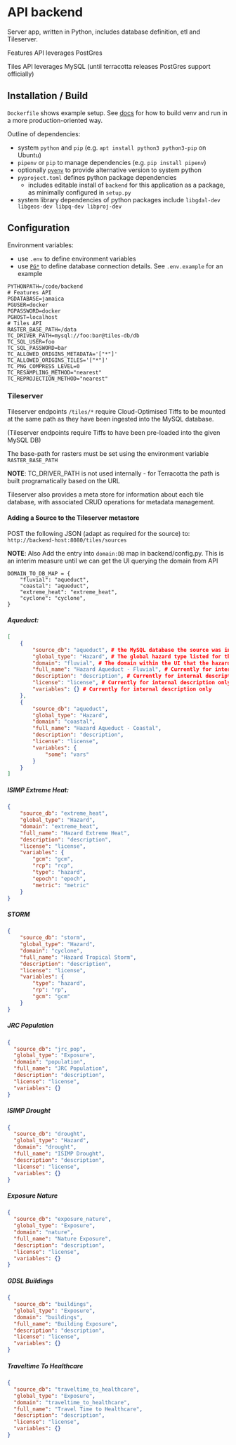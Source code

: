 # API backend

Server app, written in Python, includes database definition, etl and Tileserver.

Features API leverages PostGres

Tiles API leverages MySQL (until terracotta releases PostGres support officially)

## Installation / Build

`Dockerfile` shows example setup. See
[docs](https://pipenv.pypa.io/en/latest/basics/#pipenv-and-docker-containers)
for how to build venv and run in a more production-oriented way.

Outline of dependencies:
- system `python` and `pip` (e.g. `apt install python3 python3-pip` on Ubuntu)
- `pipenv` or `pip` to manage dependencies (e.g. `pip install pipenv`)
- optionally [`pyenv`](https://github.com/pyenv/pyenv) to provide alternative
  version to system python
- `pyproject.toml` defines python package dependencies
  - includes editable install of `backend` for this application as a package, as
    minimally configured in `setup.py`
- system library dependencies of python packages include
  `libgdal-dev libgeos-dev libpq-dev libproj-dev`


## Configuration

Environment variables:
- use `.env` to define environment variables
- use [`PG*`](https://www.postgresql.org/docs/current/libpq-envars.html) to
  define database connection details. See `.env.example` for an example

```
PYTHONPATH=/code/backend
# Features API
PGDATABASE=jamaica
PGUSER=docker
PGPASSWORD=docker
PGHOST=localhost
# Tiles API
RASTER_BASE_PATH=/data
TC_DRIVER_PATH=mysql://foo:bar@tiles-db/db
TC_SQL_USER=foo
TC_SQL_PASSWORD=bar
TC_ALLOWED_ORIGINS_METADATA='["*"]'
TC_ALLOWED_ORIGINS_TILES='["*"]'
TC_PNG_COMPRESS_LEVEL=0
TC_RESAMPLING_METHOD="nearest"
TC_REPROJECTION_METHOD="nearest"
```

### Tileserver

Tileserver endpoints `/tiles/*` require Cloud-Optimised Tiffs to be mounted at the same path as they have been ingested into the MySQL database.

(Tileserver endpoints require Tiffs to have been pre-loaded into the given MySQL DB)

The base-path for rasters must be set using the environment variable `RASTER_BASE_PATH`

__NOTE__: TC_DRIVER_PATH is not used internally - for Terracotta the path is built programatically based on the URL

Tileserver also provides a meta store for information about each tile database, with associated CRUD operations for metadata management.

#### Adding a Source to the Tileserver metastore

POST the following JSON (adapt as required for the source) to: `http://backend-host:8080/tiles/sources`

__NOTE__: Also Add the entry into `domain:DB` map in backend/config.py.  This is an interim measure until we can get the UI querying the domain from API


```
DOMAIN_TO_DB_MAP = {
    "fluvial": "aqueduct",
    "coastal": "aqueduct",
    "extreme_heat": "extreme_heat",
    "cyclone": "cyclone",
}
```

##### Aqueduct:

```json
[
	{
		"source_db": "aqueduct", # the MySQL database the source was ingested-into
		"global_type": "Hazard", # The global hazard type listed for the source tiles
		"domain": "fluvial", # The domain within the UI that the hazard maps-into
		"full_name": "Hazard Aqueduct - Fluvial", # Currently for internal description only
		"description": "description", # Currently for internal description only
		"license": "license", # Currently for internal description only
		"variables": {} # Currently for internal description only
	},
	{
		"source_db": "aqueduct",
		"global_type": "Hazard",
		"domain": "coastal",
		"full_name": "Hazard Aqueduct - Coastal",
		"description": "description",
		"license": "license",
		"variables": {
			"some": "vars"
		}
	}
]
```

##### ISIMP Extreme Heat:

```json
{
	"source_db": "extreme_heat",
	"global_type": "Hazard", 
	"domain": "extreme_heat", 
	"full_name": "Hazard Extreme Heat", 
	"description": "description", 
	"license": "license", 
	"variables": {
		"gcm": "gcm",
		"rcp": "rcp",
		"type": "hazard",
		"epoch": "epoch",
		"metric": "metric"
	}
}
```

##### STORM

```json
{
	"source_db": "storm",
	"global_type": "Hazard", 
	"domain": "cyclone", 
	"full_name": "Hazard Tropical Storm", 
	"description": "description", 
	"license": "license", 
	"variables": {
		"type": "hazard",
		"rp": "rp",
		"gcm": "gcm"
	}
}
```

##### JRC Population

```json
{
  "source_db": "jrc_pop",
  "global_type": "Exposure",
  "domain": "population",
  "full_name": "JRC Population",
  "description": "description",
  "license": "license",
  "variables": {}
}
```

##### ISIMP Drought

```json
{
  "source_db": "drought",
  "global_type": "Hazard",
  "domain": "drought",
  "full_name": "ISIMP Drought",
  "description": "description",
  "license": "license",
  "variables": {}
}
```

##### Exposure Nature

```json
{
  "source_db": "exposure_nature",
  "global_type": "Exposure",
  "domain": "nature",
  "full_name": "Nature Exposure",
  "description": "description",
  "license": "license",
  "variables": {}
}
```

##### GDSL Buildings

```json
{
  "source_db": "buildings",
  "global_type": "Exposure",
  "domain": "buildings",
  "full_name": "Building Exposure",
  "description": "description",
  "license": "license",
  "variables": {}
}
```

##### Traveltime To Healthcare

```json
{
  "source_db": "traveltime_to_healthcare",
  "global_type": "Exposure",
  "domain": "traveltime_to_healthcare",
  "full_name": "Travel Time to Healthcare",
  "description": "description",
  "license": "license",
  "variables": {}
}
```